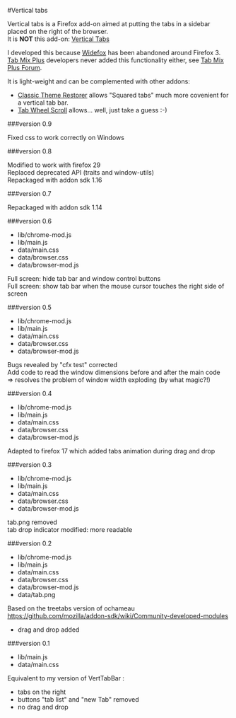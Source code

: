 #Vertical tabs

Vertical tabs is a Firefox add-on aimed at putting the tabs in a sidebar placed on the right of the browser.  
It is __NOT__ this add-on: [Vertical Tabs](https://addons.mozilla.org/en-Us/firefox/addon/vertical-tabs/)

I developed this because [Widefox](https://sites.google.com/site/jrweare/browser2.0) has been abandoned around Firefox 3.  
[Tab Mix Plus](https://addons.mozilla.org/en-US/firefox/addon/tab-mix-plus/) developers never added this functionality either, see [Tab Mix Plus Forum](http://tmp.garyr.net/forum/viewtopic.php?t=17110).

It is light-weight and can be complemented with other addons:
- [Classic Theme Restorer](https://addons.mozilla.org/en-US/firefox/addon/classicthemerestorer/) allows "Squared tabs" much more covenient for a vertical tab bar.
- [Tab Wheel Scroll](https://addons.mozilla.org/en-US/firefox/addon/tab-wheel-scroll/) allows... well, just take a guess :-)

###version 0.9

Fixed css to work correctly on Windows  

###version 0.8

Modified to work with firefox 29  
Replaced deprecated API (traits and window-utils)  
Repackaged with addon sdk 1.16  

###version 0.7

Repackaged with addon sdk 1.14

###version 0.6

- lib/chrome-mod.js
- lib/main.js
- data/main.css
- data/browser.css
- data/browser-mod.js

Full screen: hide tab bar and window control buttons  
Full screen: show tab bar when the mouse cursor touches the right side of screen

###version 0.5

- lib/chrome-mod.js
- lib/main.js
- data/main.css
- data/browser.css
- data/browser-mod.js

Bugs revealed by "cfx test" corrected  
Add code to read the window dimensions before and after the main code  
  => resolves the problem of window width exploding (by what magic?!)

###version 0.4

- lib/chrome-mod.js
- lib/main.js
- data/main.css
- data/browser.css
- data/browser-mod.js

Adapted to firefox 17 which added tabs animation during drag and drop

###version 0.3

- lib/chrome-mod.js
- lib/main.js
- data/main.css
- data/browser.css
- data/browser-mod.js

tab.png removed  
tab drop indicator modified: more readable

###version 0.2

- lib/chrome-mod.js
- lib/main.js
- data/main.css
- data/browser.css
- data/browser-mod.js
- data/tab.png

Based on the treetabs version of ochameau  
https://github.com/mozilla/addon-sdk/wiki/Community-developed-modules
- drag and drop added

###version 0.1

- lib/main.js
- data/main.css

Equivalent to my version of VertTabBar :
- tabs on the right
- buttons "tab list" and "new Tab" removed
- no drag and drop
